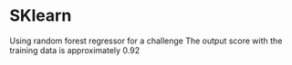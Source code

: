 # SKlearn
Using random forest regressor for a challenge
The output score with the training data is approximately 0.92
